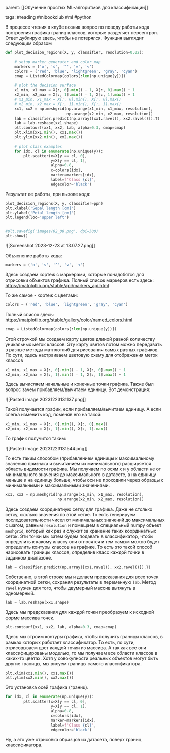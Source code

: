 parent: [[Обучение простых ML-алгоритмов для классификации]]

tags: #reading #mlbookclub #ml #python 

В процессе чтения в клубе возник вопрос по поводу работы кода построения графика границ классов, которые разделяет персептрон. Ответ дублирую здесь, чтобы не потерялся. Функция выглядит следующим образом

```python
def plot_decision_regions(X, y, classifier, resolution=0.02):

    # setup marker generator and color map
    markers = ('o', 's', '^', 'v', '<')
    colors = ('red', 'blue', 'lightgreen', 'gray', 'cyan')
    cmap = ListedColormap(colors[:len(np.unique(y))])

    # plot the decision surface
    x1_min, x1_max = X[:, 0].min() - 1, X[:, 0].max() + 1
    x2_min, x2_max = X[:, 1].min() - 1, X[:, 1].max() + 1
    # x1_min, x1_max = X[:, 0].min(), X[:, 0].max()
    # x2_min, x2_max = X[:, 1].min(), X[:, 1].max()
    xx1, xx2 = np.meshgrid(np.arange(x1_min, x1_max, resolution),
                           np.arange(x2_min, x2_max, resolution))
    lab = classifier.predict(np.array([xx1.ravel(), xx2.ravel()]).T)
    lab = lab.reshape(xx1.shape)
    plt.contourf(xx1, xx2, lab, alpha=0.3, cmap=cmap)
    plt.xlim(xx1.min(), xx1.max())
    plt.ylim(xx2.min(), xx2.max())

    # plot class examples
    for idx, cl in enumerate(np.unique(y)):
        plt.scatter(x=X[y == cl, 0], 
                    y=X[y == cl, 1],
                    alpha=0.8, 
                    c=colors[idx],
                    marker=markers[idx], 
                    label=f'Class {cl}', 
                    edgecolor='black')
```

Результат ее работы, при вызове кода:

```python
plot_decision_regions(X, y, classifier=ppn)
plt.xlabel('Sepal length [cm]')
plt.ylabel('Petal length [cm]')
plt.legend(loc='upper left')


#plt.savefig('images/02_08.png', dpi=300)
plt.show()
```

![[Screenshot 2023-12-23 at 13.07.27.png]]

Объяснение работы кода:

```python
markers = ('o', 's', '^', 'v', '<')
```

Здесь создаем кортеж с маркерами, которые понадобятся для отрисовки объектов графика. Полный список маркеров есть здесь: https://matplotlib.org/stable/api/markers_api.html

То же самое - кортеж с цветами:

```python
colors = ('red', 'blue', 'lightgreen', 'gray', 'cyan')
```

Полный список здесь: https://matplotlib.org/stable/gallery/color/named_colors.html

```python
cmap = ListedColormap(colors[:len(np.unique(y))])
```

Этой строчкой мы создаем карту цветов длиной равной количеству уникальных меток классов. Эту карту цветов потом можно передавать в разные методы матплотлиб для рисования самых разных графиков. По сути, здесь настраиваем цветовую схему для отображения меток классов

```python
x1_min, x1_max = X[:, 0].min() - 1, X[:, 0].max() + 1
x2_min, x2_max = X[:, 1].min() - 1, X[:, 1].max() + 1
```

Здесь вычисляем начальные и конечные точки графика. Также был вопрос зачем прибавляем/вычитаем единицу. Вот демонстрация:

![[Pasted image 20231223131137.png]]

Такой получается график, если прибавляем/вычитаем единицу. А если слегка изменить код, поменяв его на такой:

```python
x1_min, x1_max = X[:, 0].min(), X[:, 0].max()
x2_min, x2_max = X[:, 1].min(), X[:, 1].max()
```

То график получится таким:

![[Pasted image 20231223131544.png]]

То есть таким способом (прибавлением единицы к максимальному значению признака и вычитанием из минимального) расширяется область видимости графика. Мы получаем по осям x и y области не от минимального значения до максимального в датасете, а на единицу меньше и на единицу больше, чтобы оси не проходили через образцы с минимальными и максимальными значениями.

```python
xx1, xx2 = np.meshgrid(np.arange(x1_min, x1_max, resolution),
                       np.arange(x2_min, x2_max, resolution))

```

Здесь создаем координатную сетку для графика. Даже не столько сетку, сколько значения по этой сетке. То есть генерируем последовательности чисел от минимальных значений до максимальных с шагом, равным `resolution` и помещаем в специальный numpy объект `meshgrid`, который как раз и служит за хранение таких координатных сеток. Эти точки мы затем будем подавать в классификатор, чтобы определить к какому классу они относятся и тем самым можно будет определить контуры классов на графике.
То есть это такой способ нарисовать границы классов, определив класс каждой точки в заданном диапазоне.

```python
lab = classifier.predict(np.array([xx1.ravel(), xx2.ravel()]).T)
```

Собственно, в этой строке мы и делаем предсказания для всех точек координатной сетки, сохраняя результаты в переменную `lab`. Метод `ravel` нужен для того, чтобы двумерный массив вытянуть в одномерный.

```python
lab = lab.reshape(xx1.shape)
```

Здесь мы предсказания для каждой точки преобразуем к исходной форме массива точек.

```python
plt.contourf(xx1, xx2, lab, alpha=0.3, cmap=cmap)
```

Здесь мы строим контуры графика, чтобы получить границы классов, в рамках которых работает классификатор. То есть, по сути, отрисовываем цвет каждой точки из массива. А так как все они классифицированы моделью, то мы получаем все области классов в каких-то цветах. Хотя у совокупности реальных объектов могут быть другие границы, мы рисуем границы самого классификатора.

```python
plt.xlim(xx1.min(), xx1.max())
plt.ylim(xx2.min(), xx2.max())
```

Это установка осей графика (границ).

```python
for idx, cl in enumerate(np.unique(y)):
        plt.scatter(x=X[y == cl, 0], 
                    y=X[y == cl, 1],
                    alpha=0.8, 
                    c=colors[idx],
                    marker=markers[idx], 
                    label=f'Class {cl}', 
                    edgecolor='black')

```

Ну, а это уже отрисовка образцов из датасета, поверх границ классификатора.